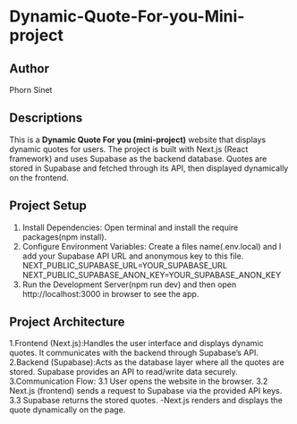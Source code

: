 # Dynamic-Quote-For-you-Mini-project
## Author 
Phorn Sinet
## Descriptions
This is a **Dynamic Quote For you (mini-project)** website that displays dynamic quotes for users. The project is built with Next.js (React framework) and uses Supabase as the backend database. Quotes are stored in Supabase and fetched through its API, then displayed dynamically on the frontend.
## Project Setup
1. Install Dependencies: Open terminal and install the require packages(npm install).
2. Configure Environment Variables: Create a files name(.env.local) and I add your Supabase API URL and anonymous key to this file.
NEXT_PUBLIC_SUPABASE_URL=YOUR_SUPABASE_URL
NEXT_PUBLIC_SUPABASE_ANON_KEY=YOUR_SUPABASE_ANON_KEY
3. Run the Development Server(npm run dev) and then open http://localhost:3000 in browser to see the app.
## Project Architecture
1.Frontend (Next.js):Handles the user interface and displays dynamic quotes. It communicates with the backend through Supabase’s API.
2.Backend (Supabase):Acts as the database layer where all the quotes are stored. Supabase provides an API to read/write data securely.
3.Communication Flow: 
3.1 User opens the website in the browser. 
3.2 Next.js (frontend) sends a request to Supabase via the provided API keys. 
3.3 Supabase returns the stored quotes. -Next.js renders and displays the quote dynamically on the page.
